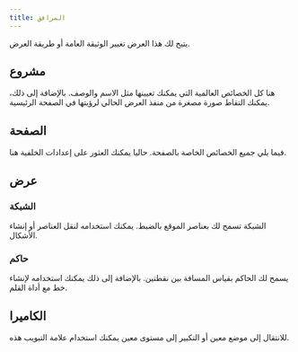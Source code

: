 ```yaml
---
title: المرافق
---
```


يتيح لك هذا العرض تغيير الوثيقة العامة أو طريقة العرض.

## مشروع

هنا كل الخصائص العالمية التي يمكنك تعيينها مثل الاسم والوصف.
بالإضافة إلى ذلك، يمكنك التقاط صورة مصغرة من منفذ العرض الحالي لرؤيتها في الصفحة الرئيسية.

## الصفحة

فيما يلي جميع الخصائص الخاصة بالصفحة. حاليا يمكنك العثور على إعدادات الخلفية هنا.

## عرض

### الشبكة

الشبكة تسمح لك بعناصر الموقع بالضبط. يمكنك استخدامه لنقل العناصر أو إنشاء الأشكال.

### حاكم

يسمح لك الحاكم بقياس المسافة بين نقطتين. بالإضافة إلى ذلك يمكنك استخدامه لإنشاء خط مع أداة القلم.

## الكاميرا

للانتقال إلى موضع معين أو التكبير إلى مستوى معين يمكنك استخدام علامة التبويب هذه.
